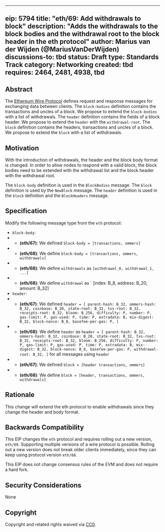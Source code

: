 
---
eip: 5794
title: "eth/69: Add withdrawals to block"
description: "Adds the withdrawals to the block bodies and the withdrawal root to the block header in the eth protocol"
author: Marius van der Wijden (@MariusVanDerWijden)
discussions-to: tbd
status: Draft
type: Standards Track
category: Networking
created: tbd
requires: 2464, 2481, 4938, tbd
---

## Abstract

The [Ethereum Wire Protocol](https://github.com/ethereum/devp2p/tree/master/caps/eth.md) defines request and response messages for exchanging data between clients. The `block-bodies` definition contains the transactions and uncles of a block. We propose to extend the `block-bodies` with a list of withdrawals. The `header` definition contains the fields of a block header. We propose to extend the `header` with the `withdrawal-root`. The `block` definition contains the headers, transactions and uncles of a block. We propose to extend the `block` with a list of withdrawals.

## Motivation
With the introduction of withdrawals, the header and the block body format is changed. In order to allow nodes to respond with a valid block, the block bodies need to be extended with the withdrawal list and the block header with the withdrawal root.

The `block-body` definition is used in the `BlockBodies` message. The `block` definition is used by the `NewBlock` message. The `header` definition is used in the `block` definition and the `BlockHeaders` message.

## Specification

Modify the following message type from the `eth` protocol:

* `block-body`:
* * **(eth/67)**: We defined `block-body = [transactions, ommers]`
* * **(eth/68)**: We define `block-body = [transactions, ommers, withdrawals]`
* * **(eth/68)**: We define `withdrawals` as `[withdrawal_0, withdrawal_1, ...]`
* * **(eth/68)**: We define `withdrawal` as ` [index: B_8, address: B_20, amount: B_32]
* `header`:
* * **(eth/67)**: We defined `header = [
    parent-hash: B_32,
    ommers-hash: B_32,
    coinbase: B_20,
    state-root: B_32,
    txs-root: B_32,
    receipts-root: B_32,
    bloom: B_256,
    difficulty: P,
    number: P,
    gas-limit: P,
    gas-used: P,
    time: P,
    extradata: B,
    mix-digest: B_32,
    block-nonce: B_8,
    basefee-per-gas: P,
]`
* * **(eth/68)**: We define `header` as `header = [
    parent-hash: B_32,
    ommers-hash: B_32,
    coinbase: B_20,
    state-root: B_32,
    txs-root: B_32,
    receipts-root: B_32,
    bloom: B_256,
    difficulty: P,
    number: P,
    gas-limit: P,
    gas-used: P,
    time: P,
    extradata: B,
    mix-digest: B_32,
    block-nonce: B_8,
    basefee-per-gas: P,
    withdrawal-root: B_32,
]` for all messages using `header`
* * **(eth/67)**: We defined `block = [header transactions, ommers]`
* * **(eth/68)**: We define `block = [header, transactions, ommers, withdrawals]`


## Rationale
This change will extend the eth protocol to enable withdrawals since they change the header and body format.

## Backwards Compatibility

This EIP changes the `eth` protocol and requires rolling out a new version, `eth/69`. Supporting multiple versions of a wire protocol is possible. Rolling out a new version does not break older clients immediately, since they can keep using protocol version `eth/68`.

This EIP does not change consensus rules of the EVM and does not require a hard fork.

## Security Considerations

None

## Copyright
Copyright and related rights waived via [CC0](https://creativecommons.org/publicdomain/zero/1.0/).


